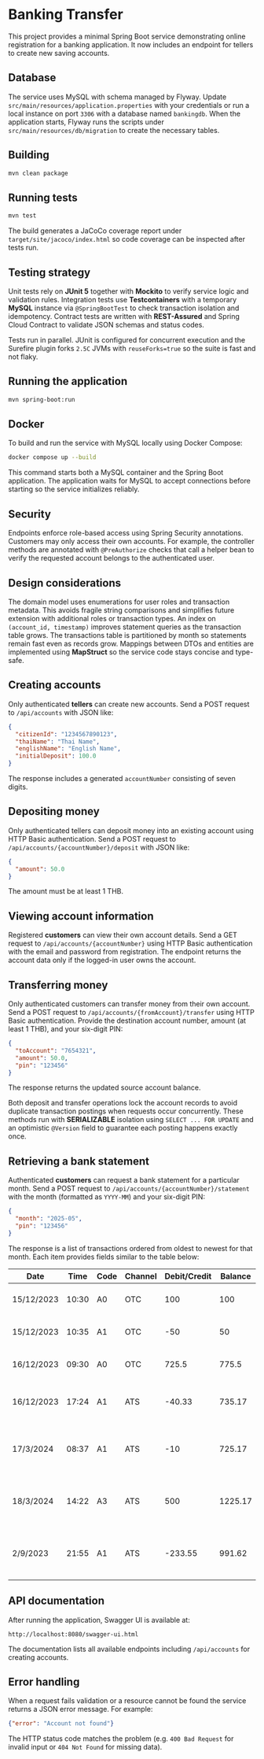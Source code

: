 # Banking Transfer

This project provides a minimal Spring Boot service demonstrating online registration for a banking application. It now includes an endpoint for tellers to create new saving accounts.

## Database

The service uses MySQL with schema managed by Flyway. Update
`src/main/resources/application.properties` with your credentials or run a local
instance on port `3306` with a database named `bankingdb`. When the application
starts, Flyway runs the scripts under `src/main/resources/db/migration` to
create the necessary tables.

## Building

```bash
mvn clean package
```

## Running tests

```bash
mvn test
```

The build generates a JaCoCo coverage report under
`target/site/jacoco/index.html` so code coverage can be inspected after tests
run.

## Testing strategy

Unit tests rely on **JUnit&nbsp;5** together with **Mockito** to verify service
logic and validation rules. Integration tests use **Testcontainers** with a
temporary **MySQL** instance via `@SpringBootTest` to check transaction
isolation and idempotency. Contract tests are written with **REST-Assured**
and Spring Cloud Contract to validate JSON schemas and status codes.

Tests run in parallel. JUnit is configured for concurrent execution and the
Surefire plugin forks `2.5C` JVMs with `reuseForks=true` so the suite is fast
and not flaky.

## Running the application

```bash
mvn spring-boot:run
```

## Docker

To build and run the service with MySQL locally using Docker Compose:

```bash
docker compose up --build
```

This command starts both a MySQL container and the Spring Boot application. The
application waits for MySQL to accept connections before starting so the
service initializes reliably.

## Security

Endpoints enforce role-based access using Spring Security annotations. Customers
may only access their own accounts. For example, the controller methods are
annotated with `@PreAuthorize` checks that call a helper bean to verify the
requested account belongs to the authenticated user.

## Design considerations

The domain model uses enumerations for user roles and transaction metadata.
This avoids fragile string comparisons and simplifies future extension with
additional roles or transaction types. An index on `(account_id, timestamp)`
improves statement queries as the transaction table grows.
The transactions table is partitioned by month so statements remain fast even as records grow.
Mappings between DTOs and entities are implemented using **MapStruct** so the
service code stays concise and type-safe.

## Creating accounts

Only authenticated **tellers** can create new accounts. Send a POST request to `/api/accounts` with JSON like:

```json
{
  "citizenId": "1234567890123",
  "thaiName": "Thai Name",
  "englishName": "English Name",
  "initialDeposit": 100.0
}
```

The response includes a generated `accountNumber` consisting of seven digits.

## Depositing money

Only authenticated tellers can deposit money into an existing account using HTTP Basic authentication.
Send a POST request to `/api/accounts/{accountNumber}/deposit` with JSON like:

```json
{
  "amount": 50.0
}
```

The amount must be at least 1 THB.

## Viewing account information

Registered **customers** can view their own account details. Send a GET request to
`/api/accounts/{accountNumber}` using HTTP Basic authentication with the email
and password from registration. The endpoint returns the account data only if
the logged-in user owns the account.

## Transferring money

Only authenticated customers can transfer money from their own account. Send a POST request to
`/api/accounts/{fromAccount}/transfer` using HTTP Basic authentication. Provide the
destination account number, amount (at least 1 THB), and your six-digit PIN:

```json
{
  "toAccount": "7654321",
  "amount": 50.0,
  "pin": "123456"
}
```

The response returns the updated source account balance.

Both deposit and transfer operations lock the account records to avoid duplicate
transaction postings when requests occur concurrently. These methods run with
**SERIALIZABLE** isolation using `SELECT ... FOR UPDATE` and an optimistic
`@Version` field to guarantee each posting happens exactly once.

## Retrieving a bank statement

Authenticated **customers** can request a bank statement for a particular month. Send a POST request to
`/api/accounts/{accountNumber}/statement` with the month (formatted as `YYYY-MM`) and your six-digit PIN:

```json
{
  "month": "2025-05",
  "pin": "123456"
}
```

The response is a list of transactions ordered from oldest to newest for that month.
Each item provides fields similar to the table below:

| Date | Time | Code | Channel | Debit/Credit | Balance | Remark |
|-----|-----|-----|-----|-----|-----|-----|
|15/12/2023|10:30|A0|OTC|100|100|Deposit Terminal 0101|
|15/12/2023|10:35|A1|OTC|-50|50|Withdraw Terminal 0102|
|16/12/2023|09:30|A0|OTC|725.5|775.5|Deposit Terminal 0103|
|16/12/2023|17:24|A1|ATS|-40.33|735.17|Transfer to X9732 Mr. John Doe|
|17/3/2024|08:37|A1|ATS|-10|725.17|Transfer to X1234 Mr. Michael Done|
|18/3/2024|14:22|A3|ATS|500|1225.17|Receive from X7777 Mrs. Love Everything|
|2/9/2023|21:55|A1|ATS|-233.55|991.62|Transfer to X7900 Mrs. Janes Does|

## API documentation

After running the application, Swagger UI is available at:

```
http://localhost:8080/swagger-ui.html
```
The documentation lists all available endpoints including `/api/accounts` for creating accounts.

## Error handling

When a request fails validation or a resource cannot be found the service returns a JSON error message. For example:

```json
{"error": "Account not found"}
```

The HTTP status code matches the problem (e.g. `400 Bad Request` for invalid input or `404 Not Found` for missing data).